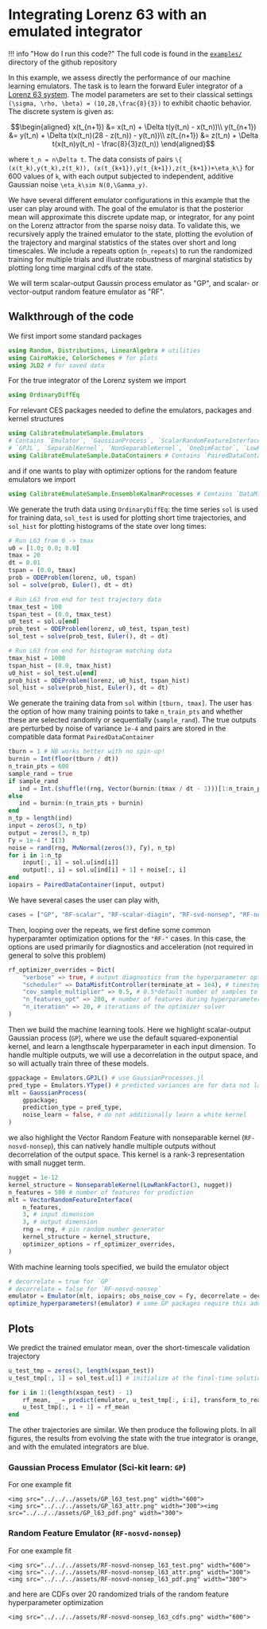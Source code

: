 # Integrating Lorenz 63 with an emulated integrator

!!! info "How do I run this code?"
    The full code is found in the [`examples/`](https://github.com/CliMA/CalibrateEmulateSample.jl/tree/main/examples) directory of the github repository

In this example, we assess directly the performance of our machine learning emulators. The task is to learn the forward Euler integrator of a [Lorenz 63 system](https://en.wikipedia.org/wiki/Lorenz_system). The model parameters are set to their classical settings ``(\sigma, \rho, \beta) = (10,28,\frac{8}{3})`` to exhibit chaotic behavior. The discrete system is given as:

```math
\begin{aligned}
x(t_{n+1}) &= x(t_n) + \Delta t(y(t_n) - x(t_n))\\
y(t_{n+1}) &= y(t_n) + \Delta t(x(t_n)(28 - z(t_n)) - y(t_n))\\
z(t_{n+1}) &= z(t_n) + \Delta t(x(t_n)y(t_n) - \frac{8}{3}z(t_n))
\end{aligned}
```
where ``t_n = n\Delta t``. The data consists of pairs ``\{ (x(t_k),y(t_k),z(t_k)), (x(t_{k+1}),y(t_{k+1}),z(t_{k+1})+\eta_k\}`` for 600 values of ``k``, with each output subjected to independent, additive Gaussian noise ``\eta_k\sim N(0,\Gamma_y)``.

We have several different emulator configurations in this example that the user can play around with. The goal of the emulator is that the posterior mean will approximate this discrete update map, or integrator, for any point on the Lorenz attractor from the sparse noisy data. To validate this, we recursively apply the trained emulator to the state, plotting the evolution of the trajectory and marginal statistics of the states over short and long timescales. We include a repeats option (`n_repeats`) to run the randomized training for multiple trials and illustrate robustness of marginal statistics by plotting long time marginal cdfs of the state. 

We will term scalar-output Gaussin process emulator as "GP", and scalar- or vector-output random feature emulator as "RF".

## Walkthrough of the code

We first import some standard packages
```julia
using Random, Distributions, LinearAlgebra # utilities
using CairoMakie, ColorSchemes # for plots
using JLD2 # for saved data
```
For the true integrator of the Lorenz system we import
```julia
using OrdinaryDiffEq 
```
For relevant CES packages needed to define the emulators, packages and kernel structures
```julia
using CalibrateEmulateSample.Emulators
# Contains `Emulator`, `GaussianProcess`, `ScalarRandomFeatureInterface`, `VectorRandomFeatureInterface`
# `GPJL`, `SeparablKernel`, `NonSeparableKernel`, `OneDimFactor`, `LowRankFactor`, `DiagonalFactor`
using CalibrateEmulateSample.DataContainers # Contains `PairedDataContainer`
```
and if one wants to play with optimizer options for the random feature emulators we import
```julia 
using CalibrateEmulateSample.EnsembleKalmanProcesses # Contains `DataMisfitController`
```

We generate the truth data using `OrdinaryDiffEq`: the time series `sol` is used for training data, `sol_test` is used for plotting short time trajectories, and `sol_hist` for plotting histograms of the state over long times:
```julia
# Run L63 from 0 -> tmax
u0 = [1.0; 0.0; 0.0]
tmax = 20
dt = 0.01
tspan = (0.0, tmax)
prob = ODEProblem(lorenz, u0, tspan)
sol = solve(prob, Euler(), dt = dt)

# Run L63 from end for test trajectory data
tmax_test = 100
tspan_test = (0.0, tmax_test)
u0_test = sol.u[end]
prob_test = ODEProblem(lorenz, u0_test, tspan_test)
sol_test = solve(prob_test, Euler(), dt = dt)

# Run L63 from end for histogram matching data
tmax_hist = 1000
tspan_hist = (0.0, tmax_hist)
u0_hist = sol_test.u[end]
prob_hist = ODEProblem(lorenz, u0_hist, tspan_hist)
sol_hist = solve(prob_hist, Euler(), dt = dt)
```

We generate the training data from `sol` within `[tburn, tmax]`. The user has the option of how many training points to take `n_train_pts` and whether these are selected randomly or sequentially (`sample_rand`). The true outputs are perturbed by noise of variance `1e-4` and pairs are stored in the compatible data format `PairedDataContainer`
```julia
tburn = 1 # NB works better with no spin-up!
burnin = Int(floor(tburn / dt))
n_train_pts = 600 
sample_rand = true
if sample_rand
   ind = Int.(shuffle!(rng, Vector(burnin:(tmax / dt - 1)))[1:n_train_pts])
else
   ind = burnin:(n_train_pts + burnin)
end
n_tp = length(ind)
input = zeros(3, n_tp)
output = zeros(3, n_tp)
Γy = 1e-4 * I(3)
noise = rand(rng, MvNormal(zeros(3), Γy), n_tp)
for i in 1:n_tp
    input[:, i] = sol.u[ind[i]]
    output[:, i] = sol.u[ind[i] + 1] + noise[:, i]
end
iopairs = PairedDataContainer(input, output)
```
We have several cases the user can play with,
```julia
cases = ["GP", "RF-scalar", "RF-scalar-diagin", "RF-svd-nonsep", "RF-nosvd-nonsep", "RF-nosvd-sep"]
```
Then, looping over the repeats, we first define some common hyperparamter optimization options for the `"RF-"` cases. In this case, the options are used primarily for diagnostics and acceleration (not required in general to solve this problem) 
```julia
rf_optimizer_overrides = Dict(
    "verbose" => true, # output diagnostics from the hyperparameter optimizer
    "scheduler" => DataMisfitController(terminate_at = 1e4), # timestepping method for the optimizer
    "cov_sample_multiplier" => 0.5, # 0.5*default number of samples to estimate covariances in optimizer
    "n_features_opt" => 200, # number of features during hyperparameter optimization
    "n_iteration" => 20, # iterations of the optimizer solver
)
```
Then we build the machine learning tools. Here we highlight scalar-output Gaussian process (`GP`), where we use the default squared-exponential kernel, and learn a lengthscale hyperparameter in each input dimension. To handle multiple outputs, we will use a decorrelation in the output space, and so will actually train three of these models.
```julia
gppackage = Emulators.GPJL() # use GaussianProcesses.jl
pred_type = Emulators.YType() # predicted variances are for data not latent function
mlt = GaussianProcess(
    gppackage;
    prediction_type = pred_type,
    noise_learn = false, # do not additionally learn a white kernel
)
```
we also highlight the Vector Random Feature with nonseparable kernel (`RF-nosvd-nonsep`), this can natively handle multiple outputs without decorrelation of the output space. This kernel is a rank-3 representation with small nugget term.
```julia
nugget = 1e-12
kernel_structure = NonseparableKernel(LowRankFactor(3, nugget))
n_features = 500 # number of features for prediction
mlt = VectorRandomFeatureInterface(
    n_features,
    3, # input dimension
    3, # output dimension
    rng = rng, # pin random number generator
    kernel_structure = kernel_structure,
    optimizer_options = rf_optimizer_overrides, 
)           
```
With machine learning tools specified, we build the emulator object
```julia
# decorrelate = true for `GP`
# decorrelate = false for `RF-nosvd-nonsep`
emulator = Emulator(mlt, iopairs; obs_noise_cov = Γy, decorrelate = decorrelate) 
optimize_hyperparameters!(emulator) # some GP packages require this additional call 
```

## Plots

We predict the trained emulator mean, over the short-timescale validation trajectory
```julia
u_test_tmp = zeros(3, length(xspan_test))
u_test_tmp[:, 1] = sol_test.u[1] # initialize at the final-time solution of the training period

for i in 1:(length(xspan_test) - 1)
    rf_mean, _ = predict(emulator, u_test_tmp[:, i:i], transform_to_real = true) # 3x1 matrix
    u_test_tmp[:, i + 1] = rf_mean
end
```
The other trajectories are similar. We then produce the following plots. In all figures, the results from evolving the state with the true integrator is orange, and with the emulated integrators are blue.

### Gaussian Process Emulator (Sci-kit learn: `GP`)
For one example fit
```@raw html
<img src="../../../assets/GP_l63_test.png" width="600">
<img src="../../../assets/GP_l63_attr.png" width="300"><img src="../../../assets/GP_l63_pdf.png" width="300">
```

### Random Feature Emulator (`RF-nosvd-nonsep`)
For one example fit
```@raw html
<img src="../../../assets/RF-nosvd-nonsep_l63_test.png" width="600">
<img src="../../../assets/RF-nosvd-nonsep_l63_attr.png" width="300"><img src="../../../assets/RF-nosvd-nonsep_l63_pdf.png" width="300">
```

and here are CDFs over 20 randomized trials of the random feature hyperparameter optimization
```@raw html
<img src="../../../assets/RF-nosvd-nonsep_l63_cdfs.png" width="600">
```

